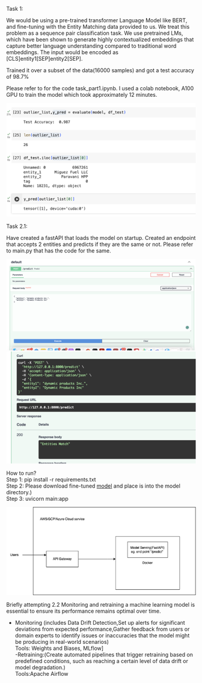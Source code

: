 Task 1:

We would be using a pre-trained transformer Language Model like BERT, and fine-tuning with the Entity Matching data provided to us. We treat this problem as a sequence pair classification task. We use pretrained LMs, which have been shown to generate highly contextualized embeddings that capture better language understanding compared to traditional word embeddings.
The input would be encoded as [CLS]entity1[SEP]entity2[SEP].

Trained it over a subset of the data(16000 samples) and got a test accuracy of 98.7%

Please refer to for the code task_part1.ipynb.
I used a colab notebook, A100 GPU to train the model which took approximately 12 minutes.

![Screenshot](images/eval.png)

Task 2.1:

Have created a fastAPI that loads the model on startup.
Created an endpoint that accepts 2 entities and predicts if they are the same or not.
Please refer to main.py that has the code for the same.

![Screenshot](images/api_input.png)
![Screenshot](images/api.png)

How to run? \
Step 1: pip install -r requirements.txt \
Step 2: Please download fine-tuned [model](https://drive.google.com/drive/folders/1K8A9uf9FoUPwl07TKmo2K0cmN54P__k0?usp=drive_link") and place is into the model directory.) \
Step 3: uvicorn main:app

![Screenshot](images/prod_flow.drawio.png)

Briefly attempting 2.2
Monitoring and retraining a machine learning model is essential to ensure its performance remains optimal over time.
- Monitoring (includes Data Drift Detection,Set up alerts for significant deviations from expected performance,Gather feedback from users or domain experts to identify issues or inaccuracies that the model might be producing in real-world scenarios)\
Tools: Weights and Biases, MLflow]\
-Retraining:(Create automated pipelines that trigger retraining based on predefined conditions, such as reaching a certain level of data drift or model degradation.)\
Tools:Apache Airflow


